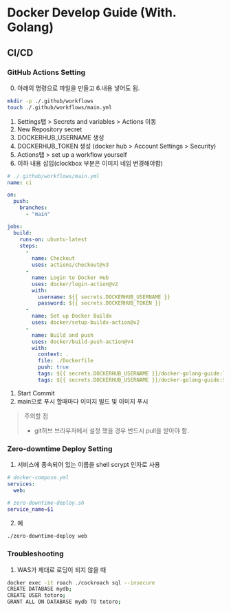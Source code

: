 # Docker Develop Guide (With. Golang)

## CI/CD

### GitHub Actions Setting

0. 아래의 명령으로 파일을 만들고 6.내용 넣어도 됨.

```sh
mkdir -p ./.github/workflows
touch ./.github/workflows/main.yml
```

1. Settings탭 > Secrets and variables > Actions 이동
2. New Repository secret 
3. DOCKERHUB_USERNAME 생성
4. DOCKERHUB_TOKEN 생성 (docker hub > Account Settings > Security)
5. Actions탭 > set up a workflow yourself 
6. 이하 내용 삽입(clockbox 부분은 이미지 네임 변경해야함)

```yml
# ./.github/workflows/main.yml
name: ci

on:
  push:
    branches:
      - "main"

jobs:
  build:
    runs-on: ubuntu-latest
    steps:
      -
        name: Checkout
        uses: actions/checkout@v3
      -
        name: Login to Docker Hub
        uses: docker/login-action@v2
        with:
          username: ${{ secrets.DOCKERHUB_USERNAME }}
          password: ${{ secrets.DOCKERHUB_TOKEN }}
      -
        name: Set up Docker Buildx
        uses: docker/setup-buildx-action@v2
      -
        name: Build and push
        uses: docker/build-push-action@v4
        with:
          context: .
          file: ./Dockerfile
          push: true
          tags: ${{ secrets.DOCKERHUB_USERNAME }}/docker-golang-guide:latest
          tags: ${{ secrets.DOCKERHUB_USERNAME }}/docker-golang-guide:${{ github.sha }}
```

1. Start Commit
2. main으로 푸시 할때마다 이미지 빌드 및 이미지 푸시

> 주의할 점
> - git허브 브라우저에서 설정 했을 경우 반드시 pull을 받아야 함.

### Zero-downtime Deploy Setting

1. 서비스에 종속되어 있는 이름을 shell scrypt 인자로 사용
```yml
# docker-compose.yml
services:
  web:
```
```sh
# zero-downtime-deploy.sh
service_name=$1
```
2. 예
```sh
./zero-downtime-deploy web
```

### Troubleshooting

1. WAS가 제대로 로딩이 되지 않을 때

```sh
docker exec -it roach ./cockroach sql --insecure
CREATE DATABASE mydb;
CREATE USER totoro;
GRANT ALL ON DATABASE mydb TO totoro;
```
